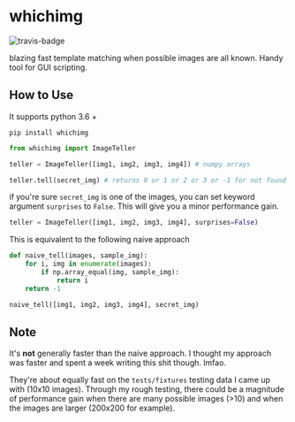 # whichimg
![travis-badge](https://travis-ci.org/Madoshakalaka/whichimg.svg?branch=master)

blazing fast template matching when possible images are all known. Handy tool for GUI scripting.


## How to Use

It supports python 3.6 +

`pip install whichimg`


```python
from whichimg import ImageTeller

teller = ImageTeller([img1, img2, img3, img4]) # numpy arrays

teller.tell(secret_img) # returns 0 or 1 or 2 or 3 or -1 for not found

```

if you're sure `secret_img` is one of the images, you can set keyword argument `surprises` to `False`. This will give you a minor performance gain.
```python
teller = ImageTeller([img1, img2, img3, img4], surprises=False)
```

This is equivalent to the following naive approach

```python
def naive_tell(images, sample_img):
    for i, img in enumerate(images):
        if np.array_equal(img, sample_img):
            return i
    return -1

naive_tell([img1, img2, img3, img4], secret_img)
```



## Note

It's **not** generally faster than the naive approach. I thought my approach was faster and spent a week writing this shit though. lmfao.

They're about equally fast on the `tests/fixtures` testing data I came up with (10x10 images). Through my rough testing, there could be a magnitude of performance gain when there are many possible images (>10) and when the images are larger (200x200 for example).